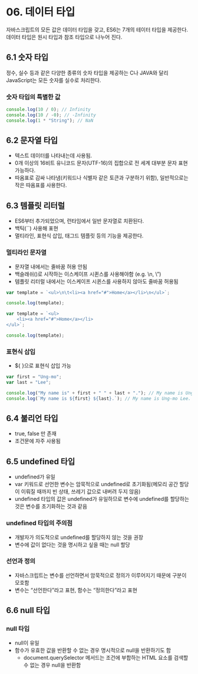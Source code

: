 # 06. 데이터 타입

자바스크립트의 모든 값은 데이터 타입을 갖고, ES6는 7개의 테이터 타입을 제공한다.
데이터 타입은 원시 타입과 참조 타입으로 나누어 진다.

## 6.1 숫자 타입

정수, 실수 등과 같은 다양한 종류의 숫자 타입을 제공하는 C나 JAVA와 달리 JavaScript는 모든 숫자를 실수로 처리한다.

### 숫자 타입의 특별한 값

```jsx
console.log(10 / 0); // Infinity
console.log(10 / -0); // -Infinity
console.log(1 * "String"); // NaN
```

## 6.2 문자열 타입

- 텍스트 데이터를 나타내는데 사용됨.
- 0개 이상의 16비트 유니코드 문자(UTF-16)의 집합으로 전 세계 대부분 문자 표현 가능하다.
- 따옴표로 감싸 나타냄(키워드나 식별자 같은 토큰과 구분하기 위함), 일반적으로는 작은 따옴표를 사용한다.

## 6.3 템플릿 리터럴

- ES6부터 추가되었으며, 런타임에서 일반 문자열로 치환된다.
- 백틱(``) 사용해 표현
- 멀티라인, 표현식 삽입, 태그드 템플릿 등의 기능을 제공한다.

### 멀티라인 문자열

- 문자열 내에서는 줄바꿈 허용 안됨
- 백슬래쉬(\)로 시작하는 이스케이프 시퀸스를 사용해야함 (e.g. \n, \”)
- 템플릿 리터럴 내에서는 이스케이프 시퀸스를 사용하지 않아도 줄바꿈 허용됨

```jsx
var template = `<ul>\n\t<li><a href="#">Home</a></li>\n</ul>`;

console.log(template);
```

```jsx
var template = `<ul>
	<li><a href="#">Home</a></li>
</ul>`;

console.log(template);
```

### 표현식 삽입

- ${ }으로 표현식 삽입 가능

```jsx
var first = "Ung-mo";
var last = "Lee";

console.log("My name is" + first + " " + last + "."); // My name is Ung-mo Lee
console.log(`My name is ${first} ${last}.`); // My name is Ung-mo Lee.
```

## 6.4 불리언 타입

- true, false 만 존재
- 조건문에 자주 사용됨

## 6.5 undefined 타입

- undefined가 유일
- var 키워드로 선언한 변수는 암묵적으로 undefined로 초기화됨(메모리 공간 할당이 이뤄질 때까지 빈 상태, 쓰레기 값으로 내버려 두지 않음)
- undefined 타입의 값은 undefined가 유일하므로 변수에 undefined를 할당하는 것은 변수를 초기화하는 것과 같음

### undefined 타입의 주의점

- 개발자가 의도적으로 undefined를 할당하지 않는 것을 권장
- 변수에 값이 없다는 것을 명시하고 싶을 때는 null 할당

### 선언과 정의

- 자바스크립트는 변수를 선언하면서 암묵적으로 정의가 이루어지기 때문에 구분이 모호함
- 변수는 “선언한다”라고 표현, 함수는 “정의한다”라고 표현

## 6.6 null 타입

### null 타입

- null이 유일
- 함수가 유효한 값을 반환할 수 없는 경우 명시적으로 null을 반환하기도 함
  - document.querySelector 메서드는 조건에 부합하는 HTML 요소를 검색할 수 없는 경우 null을 반환함
